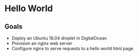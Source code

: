 # Hello World

## Goals

- Deploy an Ubuntu 18.04 droplet in DigitalOcean
- Provision an nginx web server
- Configure nginx to serve requests to a hello world html page